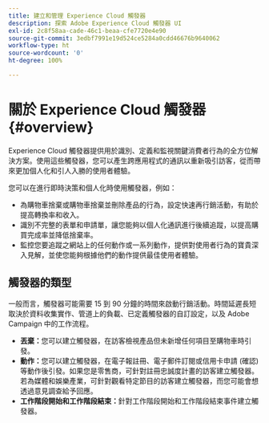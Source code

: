 ```yaml
---
title: 建立和管理 Experience Cloud 觸發器
description: 探索 Adobe Experience Cloud 觸發器 UI
exl-id: 2c8f58aa-cade-46c1-beaa-cfe7720e4e90
source-git-commit: 3edbf7991e19d524ce5284a0cdd46676b9640062
workflow-type: ht
source-wordcount: '0'
ht-degree: 100%

---
```


# 關於 Experience Cloud 觸發器 {#overview}

Experience Cloud 觸發器提供用於識別、定義和監視關鍵消費者行為的全方位解決方案。使用這些觸發器，您可以產生跨應用程式的通訊以重新吸引訪客，從而帶來更加個人化和引人入勝的使用者體驗。

您可以在進行即時決策和個人化時使用觸發器，例如：

* 為購物車捨棄或購物車捨棄並刪除產品的行為，設定快速再行銷活動，有助於提高轉換率和收入。
* 識別不完整的表單和申請單，讓您能夠以個人化通訊進行後續追蹤，以提高購買完成率並降低捨棄率。
* 監控您要追蹤之網站上的任何動作或一系列動作，提供對使用者行為的寶貴深入見解，並使您能夠根據他們的動作提供最佳使用者體驗。

## 觸發器的類型

一般而言，觸發器可能需要 15 到 90 分鐘的時間來啟動行銷活動。時間延遲長短取決於資料收集實作、管道上的負載、已定義觸發器的自訂設定，以及 Adobe Campaign 中的工作流程。

* **丟棄：**&#x200B;您可以建立觸發器，在訪客檢視產品但未新增任何項目至購物車時引發。
* **動作：**&#x200B;您可以建立觸發器，在電子報註冊、電子郵件訂閱或信用卡申請 (確認) 等動作後引發。如果您是零售商，可針對註冊忠誠度計畫的訪客建立觸發器。若為媒體和娛樂產業，可針對觀看特定節目的訪客建立觸發器，而您可能會想透過意見調查給予回應。
* **工作階段開始和工作階段結束：**&#x200B;針對工作階段開始和工作階段結束事件建立觸發器。
